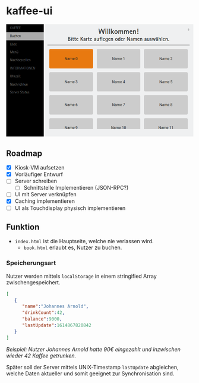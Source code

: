 # kaffee-ui

![screenshot](screenshot.png "Zweiter Screenshot")

## Roadmap
- [x] Kiosk-VM aufsetzen
- [x] Vorläufiger Entwurf
- [ ] Server schreiben
  - [ ] Schnittstelle Implementieren (JSON-RPC?)
- [ ] UI mit Server verknüpfen
- [x] Caching implementieren
- [ ] UI als Touchdisplay physisch implementieren

## Funktion
- `index.html` ist die Hauptseite, welche nie verlassen wird.
    - `book.html` erlaubt es, Nutzer zu buchen.

### Speicherungsart
Nutzer werden mittels `localStorage` in einem stringified Array zwischengespeichert.

```json
[
   {
      "name":"Johannes Arnold",
      "drinkCount":42,
      "balance":9000,
      "lastUpdate":1614867820842
   }
]
```
*Beispiel: Nutzer Johannes Arnold hatte 90€ eingezahlt und inzwischen wieder 42 Kaffee getrunken.*

Später soll der Server mittels UNIX-Timestamp `lastUpdate` abgleichen, welche Daten aktueller und somit geeignet zur Synchronisation sind.
